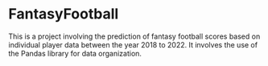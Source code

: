# FantasyFootball

This is a project involving the prediction of fantasy football scores based on individual player data between the year 2018 to 2022. It involves the use of the Pandas library for data organization.
